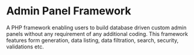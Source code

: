 # Admin Panel Framework

A PHP framework enabling users to build database driven custom admin panels without any requirement of any additional coding. This framework features form generation, data listing, data filtration, search, security, validations etc.
